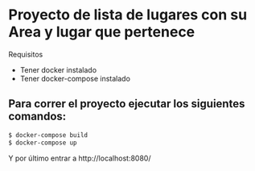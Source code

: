 # Proyecto de lista de lugares con su Area y lugar que pertenece

Requisitos
- Tener docker instalado
- Tener docker-compose instalado

## Para correr el proyecto ejecutar los siguientes comandos:
```bash
$ docker-compose build
$ docker-compose up
```

Y por último entrar a http://localhost:8080/